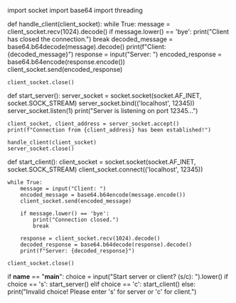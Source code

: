 import socket
import base64
import threading

def handle_client(client_socket):
    while True:
        message = client_socket.recv(1024).decode()
        if message.lower() == 'bye':
            print("Client has closed the connection.")
            break
        decoded_message = base64.b64decode(message).decode()
        print(f"Client: {decoded_message}")
        response = input("Server: ")
        encoded_response = base64.b64encode(response.encode())
        client_socket.send(encoded_response)

    client_socket.close()

def start_server():
    server_socket = socket.socket(socket.AF_INET, socket.SOCK_STREAM)
    server_socket.bind(('localhost', 12345))
    server_socket.listen(1)
    print("Server is listening on port 12345...")
    
    client_socket, client_address = server_socket.accept()
    print(f"Connection from {client_address} has been established!")
    
    handle_client(client_socket)
    server_socket.close()

def start_client():
    client_socket = socket.socket(socket.AF_INET, socket.SOCK_STREAM)
    client_socket.connect(('localhost', 12345))

    while True:
        message = input("Client: ")
        encoded_message = base64.b64encode(message.encode())
        client_socket.send(encoded_message)

        if message.lower() == 'bye':
            print("Connection closed.")
            break
        
        response = client_socket.recv(1024).decode()
        decoded_response = base64.b64decode(response).decode()
        print(f"Server: {decoded_response}")

    client_socket.close()

if __name__ == "__main__":
    choice = input("Start server or client? (s/c): ").lower()
    if choice == 's':
        start_server()
    elif choice == 'c':
        start_client()
    else:
        print("Invalid choice! Please enter 's' for server or 'c' for client.")
